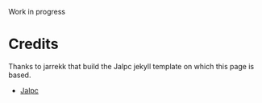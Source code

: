 Work in progress

# Credits
Thanks to jarrekk that build the Jalpc jekyll template on which this page is based.
* [Jalpc](https://github.com/jarrekk/Jalpc/)
